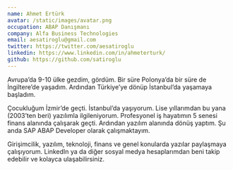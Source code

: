 ```yaml
---
name: Ahmet Ertürk
avatar: /static/images/avatar.png
occupation: ABAP Danışmanı
company: Alfa Business Technologies
email: aesatiroglu@gmail.com
twitter: https://twitter.com/aesatiroglu
linkedin: https://www.linkedin.com/in/ahmeterturk/
github: https://github.com/satiroglu
---
```


Avrupa’da 9-10 ülke gezdim, gördüm. Bir süre Polonya’da bir süre de İngiltere’de yaşadım. Ardından Türkiye’ye dönüp İstanbul’da yaşamaya başladım.

Çocukluğum İzmir’de geçti. İstanbul’da yaşıyorum. Lise yıllarımdan bu yana (2003’ten beri) yazılımla ilgileniyorum. Profesyonel iş hayatımın 5 senesi finans alanında çalışarak geçti. Ardından yazılım alanında dönüş yaptım. Şu anda SAP ABAP Developer olarak çalışmaktayım.

Girişimcilik, yazılım, teknoloji, finans ve genel konularda yazılar paylaşmaya çalışıyorum.
LinkedIn ya da diğer sosyal medya hesaplarımdan beni takip edebilir ve kolayca ulaşabilirsiniz.
